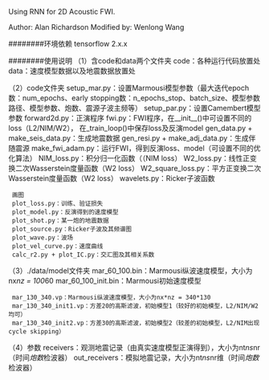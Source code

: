 Using RNN for 2D Acoustic FWI.

Author: Alan Richardson
Modified by: Wenlong Wang

########环境依赖
tensorflow 2.x.x



########使用说明
（1）含code和data两个文件夹
     code：各种运行代码放置处
	 data：速度模型数据以及地震数据放置处


（2）code文件夹
	 setup_mar.py：设置Marmousi模型参数（最大迭代epoch数：num_epochs、early stopping数：n_epochs_stop、batch_size、模型参数路径、模型参数、炮数、震源子波主频等）
	 setup_par.py：设置Camembert模型参数
	 forward2d.py：正演程序
	 fwi.py：FWI程序，在__init__()中可设置不同的loss（L2/NIM/W2），
	         在_train_loop()中保存loss及反演model
	 gen_data.py + make_seis_data.py：生成地震数据
	 gen_resi.py + make_adj_data.py：生成伴随震源
	 make_fwi_adam.py：运行FWI，得到反演loss、model（可设置不同的优化算法）
	 NIM_loss.py：积分归一化函数（（NIM loss）
	 W2_loss.py：线性正变换二次Wasserstein度量函数（W2 loss）
	 W2_square_loss.py：平方正变换二次Wasserstein度量函数（W2 loss）
	 wavelets.py：Ricker子波函数
	 
	 画图
	 plot_loss.py：训练、验证损失
	 plot_model.py：反演得到的速度模型
	 plot_shot.py：某一炮的地震数据
	 plot_source.py：Ricker子波及其频谱图
	 plot_wave.py：波场
	 plot_vel_curve.py：速度曲线
	 calc_r2.py + plot_IC.py：交汇图及其相关系数
	 
	 
（3）./data/model文件夹
	 mar_60_100.bin：Marmousi纵波速度模型，大小为nx*nz = 100*60
	 mar_60_100_init.bin：Marmousi初始速度模型


	 mar_130_340.vp：Marmousi纵波速度模型，大小为nx*nz = 340*130
     mar_130_340_init1.vp：方差20的高斯滤波，初始模型1（较好的初始模型，L2/NIM/W2均可）
	 mar_130_340_init2.vp：方差30的高斯滤波，初始模型2（较差的初始模型，L2/NIM出现cycle skipping）
	
	
（4）参数
	 receivers：观测地震记录（由真实速度模型正演得到），大小为nt*ns*nr（时间*炮数*检波器）
	 out_receivers：模拟地震记录，大小为nt*ns*nr维（时间*炮数*检波器）